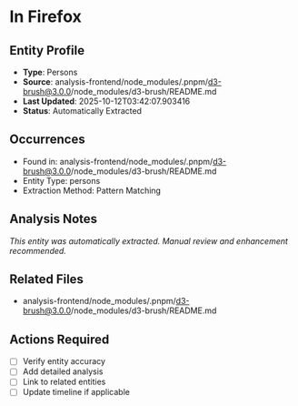 # In Firefox

## Entity Profile
- **Type**: Persons
- **Source**: analysis-frontend/node_modules/.pnpm/d3-brush@3.0.0/node_modules/d3-brush/README.md
- **Last Updated**: 2025-10-12T03:42:07.903416
- **Status**: Automatically Extracted

## Occurrences
- Found in: analysis-frontend/node_modules/.pnpm/d3-brush@3.0.0/node_modules/d3-brush/README.md
- Entity Type: persons
- Extraction Method: Pattern Matching

## Analysis Notes
*This entity was automatically extracted. Manual review and enhancement recommended.*

## Related Files
- analysis-frontend/node_modules/.pnpm/d3-brush@3.0.0/node_modules/d3-brush/README.md

## Actions Required
- [ ] Verify entity accuracy
- [ ] Add detailed analysis
- [ ] Link to related entities
- [ ] Update timeline if applicable
